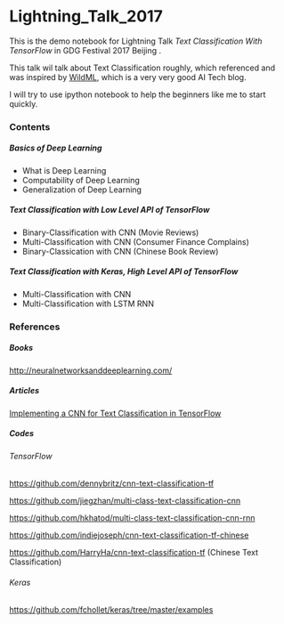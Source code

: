 # Lightning_Talk_2017
This is the demo notebook for Lightning Talk *Text Classification With TensorFlow* in GDG Festival 2017 Beijing .

This talk wil talk about Text Classification roughly, which referenced and was inspired by [WildML](http://www.wildml.com/), which is a very very good AI Tech blog. 

I will try to use ipython notebook to help the beginners like me to start quickly.

### Contents

##### Basics of Deep Learning

* What is Deep Learning
* Computability of Deep Learning
* Generalization of Deep Learning

##### Text Classification with Low Level API of TensorFlow

* Binary-Classification with CNN (Movie Reviews)
* Multi-Classification with CNN (Consumer Finance Complains)
* Binary-Classication with CNN (Chinese Book Review)

##### Text Classification with Keras, High Level API of TensorFlow

* Multi-Classification with CNN
* Multi-Classification with LSTM RNN

### References

##### Books

http://neuralnetworksanddeeplearning.com/

##### Articles

[Implementing a CNN for Text Classification in TensorFlow](http://www.wildml.com/2015/12/implementing-a-cnn-for-text-classification-in-tensorflow/)

##### Codes

###### TensorFlow

https://github.com/dennybritz/cnn-text-classification-tf

https://github.com/jiegzhan/multi-class-text-classification-cnn

https://github.com/hkhatod/multi-class-text-classification-cnn-rnn

https://github.com/indiejoseph/cnn-text-classification-tf-chinese

https://github.com/HarryHa/cnn-text-classification-tf (Chinese Text Classification)

###### Keras

https://github.com/fchollet/keras/tree/master/examples

